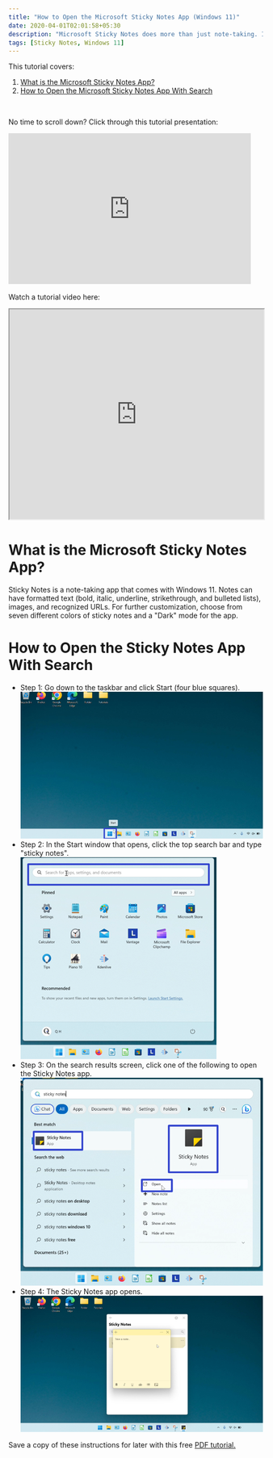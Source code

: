 ```yaml
---
title: "How to Open the Microsoft Sticky Notes App (Windows 11)"
date: 2020-04-01T02:01:58+05:30
description: "Microsoft Sticky Notes does more than just note-taking. Insert images, hyperlinks, and even customize the sticky note color. Learn how to open the Sticky Notes app on Windows 11."
tags: [Sticky Notes, Windows 11]
---
```

This tutorial covers:
1. [What is the Microsoft Sticky Notes App?](#1)
2. [How to Open the Microsoft Sticky Notes App With Search](#2)

<br />
<p>No time to scroll down? Click through this tutorial presentation:</p>
<iframe src="https://docs.google.com/presentation/d/e/2PACX-1vQBFr6TrImOfwthUC1D_I1MR2zCRVuQmbetJX3vCa6lgjoXg4Jgd18zFUJ8VXlSLAl-wUuLHFo2UAFr/embed?start=false&loop=false&delayms=3000" frameborder="0" width="480" height="299" allowfullscreen="true" mozallowfullscreen="true" webkitallowfullscreen="true"></iframe>


<br />

Watch a tutorial video here:
<iframe allowfullscreen="" class="BLOG_video_class" height="416" src="https://www.youtube.com/embed/4WCn4lu51L0" width="100%" youtube-src-id="4WCn4lu51L0"></iframe>

<h1 id="1">What is the Microsoft Sticky Notes App?</h1>

Sticky Notes is a note-taking app that comes with Windows 11. Notes can have formatted text (bold, italic, underline, strikethrough, and bulleted lists), images, and recognized URLs. For further customization, choose from seven different colors of sticky notes and a "Dark" mode for the app.

<h1 id="2">How to Open the Sticky Notes App With Search</h1>

* Step 1: Go down to the taskbar and click Start (four blue squares). <div class="stepimage">![A screenshot of the cursor clicking the Start (four blue squares) button on the taskbar at the bottom of the screen.](blogstartbuttonedit.png "Click the Start button")</div>
* Step 2: In the Start window that opens, click the top search bar and type "sticky notes". <div class="stepimage">![A screenshot of the cursor clicking the search bar at the top of the Start window.](blogsearchbaredit.png "Search for 'sticky notes' ")</div>
* Step 3: On the search results screen, click one of the following to open the Sticky Notes app. <div class="stepimage">![A screenshot of the search results, with three blue rectangles surrounding the "Sticky Notes App" and "Open" buttons.](blogsearchresultsedit.png "Click one of these buttons")</div>
* Step 4: The Sticky Notes app opens. <div class="stepimage">![A screenshot of the Sticky Notes app sticky note and Notes list window on the Desktop.](blogopenedstickynotesapp.png "The open Sticky Notes app")</div>

Save a copy of these instructions for later with this free [PDF tutorial.](https://drive.google.com/file/d/1u-8EIZycee7qAfUrDxP2S25WiesUkjXd/view?usp=drive_link)

<br />